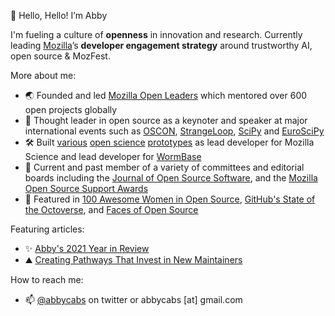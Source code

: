 👋 Hello, Hello! I’m Abby

I'm fueling a culture of **openness** in innovation and research. Currently leading [Mozilla](https://foundation.mozilla.org/)’s **developer engagement strategy** around trustworthy AI, open source & MozFest.

More about me:
* 🌏 Founded and led [Mozilla Open Leaders](https://medium.com/read-write-participate/introducing-open-leaders-x-ol%CB%A3-a12e049f5cc0?p=a12e049f5cc0) which mentored over 600 open projects globally
* 📣 Thought leader in open source as a keynoter and speaker at major international events such as [OSCON](https://conferences.oreilly.com/oscon/oscon-or-2018/public/schedule/speaker/307630.html), [StrangeLoop](https://www.youtube.com/watch?v=hKVUFL9clZo), [SciPy](https://www.youtube.com/watch?v=BBtRDLRWYIo) and [EuroSciPy](https://acabunoc.github.io/open-science-euroscipy-2016/#/)
* 🛠 Built [various](https://blog.mozilla.org/foundation-archive/mozilla-science/helping-research-on-the-web-one-prototype-at-a-time/) [open science](https://blog.mozilla.org/foundation-archive/mozilla-science/contributorship-badges-for-science-view-them-now/) [prototypes](https://blog.mozilla.org/foundation-archive/mozilla-science/code-as-as-research-object-new-phase/) as lead developer for Mozilla Science and lead developer for [WormBase](https://wormbase.org/)
* 👥 Current and past member of a variety of committees and editorial boards including the [Journal of Open Source Software](https://joss.theoj.org/), and the [Mozilla Open Source Support Awards](https://www.mozilla.org/en-US/moss/)
* 🎉 Featured in [100 Awesome Women in Open Source](https://github.com/src-d/blog/blob/master/content/post/100-awesome-women-in-the-open-source-community-you-should-know.md), [GitHub's State of the Octoverse](https://octoverse.github.com/2016/), and [Faces of Open Source](https://www.facesofopensource.com/abigail-cabunoc-mayes/)

Featuring articles:
* ✨ [Abby's 2021 Year in Review](https://medium.com/@abbycabs/abbys-2021-year-in-review-e4d8b00c7f5e)
* ⛰ [Creating Pathways That Invest in New Maintainers](https://medium.com/@abbycabs/creating-pathways-that-invest-in-new-maintainers-8ffb52e09681)

How to reach me:
* 📫 [@abbycabs](https://twitter.com/abbycabs) on twitter or abbycabs [at] gmail.com
